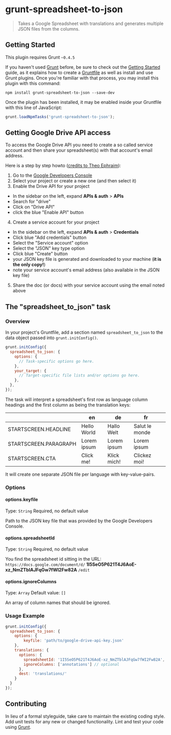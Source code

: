# grunt-spreadsheet-to-json

> Takes a Google Spreadsheet with translations and generates multiple JSON files from the columns.

## Getting Started
This plugin requires Grunt `~0.4.5`

If you haven't used [Grunt](http://gruntjs.com/) before, be sure to check out the [Getting Started](http://gruntjs.com/getting-started) guide, as it explains how to create a [Gruntfile](http://gruntjs.com/sample-gruntfile) as well as install and use Grunt plugins. Once you're familiar with that process, you may install this plugin with this command:

```shell
npm install grunt-spreadsheet-to-json --save-dev
```

Once the plugin has been installed, it may be enabled inside your Gruntfile with this line of JavaScript:

```js
grunt.loadNpmTasks('grunt-spreadsheet-to-json');
```

## Getting Google Drive API access

To access the Google Drive API you need to create a so called service account and then share your spreadsheet(s) with that account's email address. 

Here is a step by step howto ([credits to Theo Ephraim](https://github.com/theoephraim/node-google-spreadsheet)):

1. Go to the [Google Developers Console](https://console.developers.google.com/project)
2. Select your project or create a new one (and then select it)
3. Enable the Drive API for your project
  - In the sidebar on the left, expand __APIs & auth__ > __APIs__
  - Search for "drive"
  - Click on "Drive API"
  - click the blue "Enable API" button
4. Create a service account for your project
  - In the sidebar on the left, expand __APIs & auth__ > __Credentials__
  - Click blue "Add credentials" button
  - Select the "Service account" option
  - Select the "JSON" key type option
  - Click blue "Create" button
  - your JSON key file is generated and downloaded to your machine (__it is the only copy!__)
  - note your service account's email address (also available in the JSON key file)
5. Share the doc (or docs) with your service account using the email noted above

## The "spreadsheet_to_json" task

### Overview
In your project's Gruntfile, add a section named `spreadsheet_to_json` to the data object passed into `grunt.initConfig()`.

```js
grunt.initConfig({
  spreadsheet_to_json: {
    options: {
      // Task-specific options go here.
    },
    your_target: {
      // Target-specific file lists and/or options go here.
    },
  },
});
```

The task will interpret a spreadsheet's first row as language column headings and the first column as being the translation keys:

|                       | en          | de          | fr             |   |
|-----------------------|-------------|-------------|----------------|---|
| STARTSCREEN.HEADLINE  | Hello World | Hallo Welt  | Salut le monde |   |
| STARTSCREEN.PARAGRAPH | Lorem ipsum | Lorem ipsum | Lorem ipsum    |   |
| STARTSCREEN.CTA       | Click me!   | Klick mich! | Clickez moi!   |   |

It will create one separate JSON file per language with key-value-pairs.

### Options

#### options.keyfile
Type: `String`
Required, no default value

Path to the JSON key file that was provided by the Google Developers Console.

#### options.spreadsheetId
Type: `String`
Required, no default value

You find the spreadsheet id sitting in the URL:
`https://docs.google.com/document/d/` __1I5SeO5P621T4J6AoE-xz_NmZTblAJFqGw7fWI2Fw82A__ `/edit`

#### options.ignoreColumns
Type: `Array`
Default value: `[]`

An array of column names that should be ignored.

### Usage Example

```js
grunt.initConfig({
  spreadsheet_to_json: {
    options: {
        keyfile: 'path/to/google-drive-api-key.json'
    },
    translations: {
      options: {
        spreadsheetId: '1I5SeO5P621T4J6AoE-xz_NmZTblAJFqGw7fWI2Fw82A',
        ignoreColumns: ['annotations'] // optional
      },
      dest: 'translations/'
    }
  }
});
```

## Contributing
In lieu of a formal styleguide, take care to maintain the existing coding style. Add unit tests for any new or changed functionality. Lint and test your code using [Grunt](http://gruntjs.com/).
